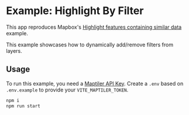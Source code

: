 # Example: Highlight By Filter

This app reproduces Mapbox's [Highlight features containing similar data](https://www.mapbox.com/mapbox-gl-js/example/query-similar-features/) example.

This example showcases how to dynamically add/remove filters from layers.

## Usage

To run this example, you need a [Maptiler API Key](https://docs.maptiler.com/cloud/api/authentication-key/). Create a `.env` based on `.env.example` to provide your `VITE_MAPTILER_TOKEN`.

```bash
npm i
npm run start
```
